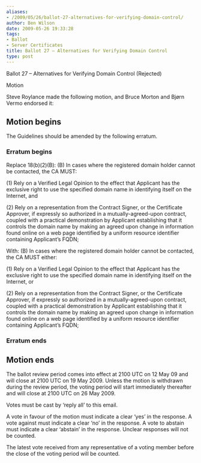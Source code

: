 ```yaml
---
aliases:
- /2009/05/26/ballot-27-alternatives-for-verifying-domain-control/
author: Ben Wilson
date: 2009-05-26 19:33:28
tags:
- Ballot
- Server Certificates
title: Ballot 27 – Alternatives for Verifying Domain Control
type: post
---
```


Ballot 27 – Alternatives for Verifying Domain Control (Rejected)

Motion

Steve Roylance made the following motion, and Bruce Morton and Bjørn Vermo endorsed it:

## Motion begins

The Guidelines should be amended by the following erratum.

### Erratum begins

Replace 18(b)(2)(B):
(B) In cases where the registered domain holder cannot be contacted, the CA MUST:

(1) Rely on a Verified Legal Opinion to the effect that Applicant has the exclusive right to use the specified domain name in identifying itself on the Internet, and

(2) Rely on a representation from the Contract Signer, or the Certificate Approver, if expressly so authorized in a mutually-agreed-upon contract, coupled with a practical demonstration by Applicant establishing that it controls the domain name by making an agreed upon change in information found online on a web page identified by a uniform resource identifier containing Applicant’s FQDN;

With:
(B) In cases where the registered domain holder cannot be contacted, the CA MUST either:

(1) Rely on a Verified Legal Opinion to the effect that Applicant has the exclusive right to use the specified domain name in identifying itself on the Internet, or

(2) Rely on a representation from the Contract Signer, or the Certificate Approver, if expressly so authorized in a mutually-agreed-upon contract, coupled with a practical demonstration by Applicant establishing that it controls the domain name by making an agreed upon change in information found online on a web page identified by a uniform resource identifier containing Applicant’s FQDN;

### Erratum ends

## Motion ends

The ballot review period comes into effect at 2100 UTC on 12 May 09 and will close at 2100 UTC on 19 May 2009. Unless the motion is withdrawn during the review period, the voting period will start immediately thereafter and will close at 2100 UTC on 26 May 2009.

Votes must be cast by ‘reply all’ to this email.

A vote in favour of the motion must indicate a clear ‘yes’ in the response. A vote against must indicate a clear ‘no’ in the response. A vote to abstain must indicate a clear ‘abstain’ in the response. Unclear responses will not be counted.

The latest vote received from any representative of a voting member before the close of the voting period will be counted.